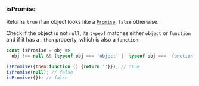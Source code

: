 ### isPromise

Returns `true` if an object looks like a [`Promise`](https://developer.mozilla.org/en-US/docs/Web/JavaScript/Reference/Global_Objects/Promise), `false` otherwise.

Check if the object is not `null`, its `typeof` matches either `object` or `function` and if it has a `.then` property, which is also a `function`.

```js
const isPromise = obj =>
  obj !== null && (typeof obj === 'object' || typeof obj === 'function') && typeof obj.then === 'function';
```

```js
isPromise({then:function () {return ''}}); // true
isPromise(null); // false
isPromise({}); // false
```
